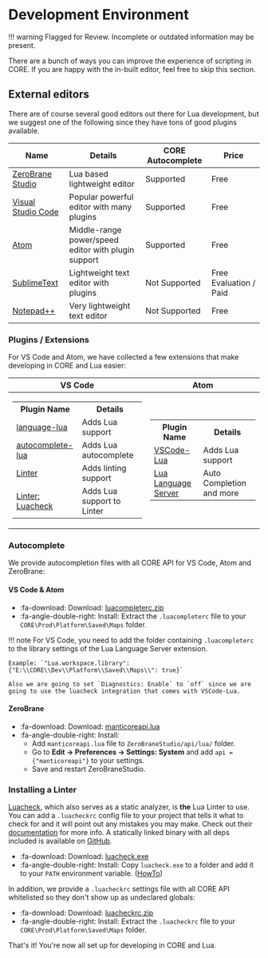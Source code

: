 # Development Environment

!!! warning
    Flagged for Review.
    Incomplete or outdated information may be present.

There are a bunch of ways you can improve the experience of scripting in CORE. If you are happy with the in-built editor, feel free to skip this section.

## External editors

There are of course several good editors out there for Lua development, but we suggest one of the following since they have tons of good plugins available.

| Name                                                         | Details                                             | CORE Autocomplete         | Price
| ------------------------------------------------------------ | --------------------------------------------------- |-------------------------- |-----------
| [ZeroBrane Studio](https://studio.zerobrane.com/download?not-this-time)     | Lua based lightweight editor         | Supported                 | Free
| [Visual Studio Code](https://code.visualstudio.com/download) | Popular powerful editor with many plugins           | Supported                 | Free
| [Atom](https://atom.io/)                                     | Middle-range power/speed editor with plugin support | Supported                 | Free
| [SublimeText](https://www.sublimetext.com/3)                 | Lightweight text editor with plugins                | Not Supported             | Free Evaluation / Paid
| [Notepad++](https://notepad-plus-plus.org/)                  | Very lightweight text editor                        | Not Supported             | Free

### Plugins / Extensions

For VS Code and Atom, we have collected a few extensions that make developing in CORE and Lua easier:

|VS Code|Atom|
|--|--|
|<table> <tr><th>Plugin Name</th><th>Details</th></tr><tr><td>[language-lua](https://atom.io/packages/language-lua)</td><td>Adds Lua support</td></tr><tr><td>[autocomplete-lua](https://atom.io/packages/autocomplete-lua)</td><td>Adds Lua autocomplete</td></tr><tr><td>[Linter](https://atom.io/packages/linter)</td><td>Adds linting support</td></tr><tr><td>[Linter: Luacheck](https://atom.io/packages/linter-luacheck)</td><td>Adds Lua support to Linter </td></tr></table>|<table><tr><th>Plugin Name</th><th>Details</th></tr><tr><td>[VSCode-Lua](https://marketplace.visualstudio.com/items?itemName=trixnz.vscode-lua)</td><td>Adds Lua support</td></tr><tr><td>[Lua Language Server](https://marketplace.visualstudio.com/items?itemName=sumneko.lua)</td><td>Auto Completion and more</td></tr></table>|

### Autocomplete

We provide autocompletion files with all CORE API for VS Code, Atom and ZeroBrane:

#### VS Code & Atom

* :fa-download: Download: <a title="External Editor Autocomplete" href="/assets/luacompleterc.zip">luacompleterc.zip</a>
* :fa-angle-double-right: Install: Extract the `.luacompleterc` file to your `CORE\Prod\Platform\Saved\Maps` folder.

!!! note
    For VS Code, you need to add the folder containing `.luacompleterc` to the library settings of the Lua Language Server extension.

    Example: `"Lua.workspace.library": {"E:\\CORE\\Dev\\Platform\\Saved\\Maps\\": true}`

    Also we are going to set `Diagnostics: Enable` to `off` since we are going to use the luacheck integration that comes with VSCode-Lua.

#### ZeroBrane

* :fa-download: Download: <a title="External Editor Autocomplete" href="/assets/manticoreapi.lua">manticoreapi.lua</a>
* :fa-angle-double-right: Install:
    * Add `manticoreapi.lua` file to `ZeroBraneStudio/api/lua/` folder.
    * Go to **Edit -> Preferences -> Settings: System** and add `api = {"manticoreapi"}` to your settings.
    * Save and restart ZeroBraneStudio.

### Installing a Linter

[Luacheck](https://github.com/mpeterv/luacheck), which also serves as a static analyzer, is **the** Lua Linter to use. You can add a `.luacheckrc` config file to your project that tells it what to check for and it will point out any mistakes you may make. Check out their [documentation](https://luacheck.readthedocs.io/en/stable/) for more info. A statically linked binary with all deps included is available on [GitHub](https://github.com/mpeterv/luacheck/releases/).

* :fa-download: Download: <a title="Luacheck" href="https://github.com/mpeterv/luacheck/releases/download/0.23.0/luacheck.exe">luacheck.exe</a>
* :fa-angle-double-right: Install: Copy `luacheck.exe` to a folder and add it to your `PATH` environment variable. ([HowTo](https://www.architectryan.com/2018/03/17/add-to-the-path-on-windows-10/))

In addition, we provide a `.luacheckrc` settings file with all CORE API whitelisted so they don't show up as undeclared globals:

* :fa-download: Download: <a title=".luacheckrc" href="/assets/luacheckrc.zip">luacheckrc.zip</a>
* :fa-angle-double-right: Install: Extract the `.luacheckrc` file to your `CORE\Prod\Platform\Saved\Maps` folder.

That's it! You're now all set up for developing in CORE and Lua.
